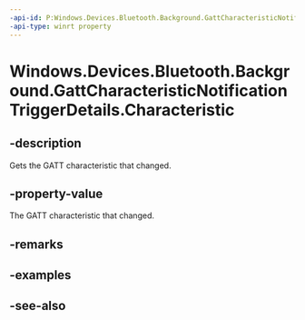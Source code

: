 ----api-id: P:Windows.Devices.Bluetooth.Background.GattCharacteristicNotificationTriggerDetails.Characteristic
-api-type: winrt property
---<!-- Property syntaxpublic Windows.Devices.Bluetooth.GenericAttributeProfile.GattCharacteristic Characteristic { get; }--># Windows.Devices.Bluetooth.Background.GattCharacteristicNotificationTriggerDetails.Characteristic## -descriptionGets the GATT characteristic that changed.## -property-valueThe GATT characteristic that changed.## -remarks## -examples## -see-also